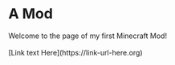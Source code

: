 <h1>A Mod</h1>
Welcome to the page of my first Minecraft Mod!
<br > <br >
[Link text Here](https://link-url-here.org)
